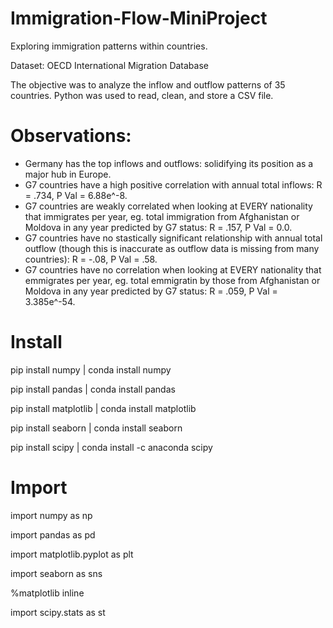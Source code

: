 # Immigration-Flow-MiniProject
Exploring immigration patterns within countries.


Dataset: OECD International Migration Database

The objective was to analyze the inflow and outflow patterns of 35 countries.
Python was used to read, clean, and store a CSV file.

# Observations:

- Germany has the top inflows and outflows: solidifying its position as a major hub in Europe.
- G7 countries have a high positive correlation with annual total inflows: R = .734, P Val = 6.88e^-8.
- G7 countries are weakly correlated when looking at EVERY nationality that immigrates per year, eg. total immigration from Afghanistan or Moldova in any year predicted by G7 status: R = .157, P Val = 0.0. 
- G7 countries have no stastically significant relationship with annual total outflow (though this is inaccurate as outflow data is missing from many countries): R = -.08, P Val = .58.
- G7 countries have no correlation when looking at EVERY nationality that emmigrates per year, eg. total emmigratin by those from Afghanistan or Moldova in any year predicted by G7 status: R = .059, P Val = 3.385e^-54.
 

# Install
pip install numpy | conda install numpy

pip install pandas | conda install pandas

pip install matplotlib | conda install matplotlib

pip install seaborn | conda install seaborn

pip install scipy | conda install -c anaconda scipy

# Import
import numpy as np

import pandas as pd

import matplotlib.pyplot as plt

import seaborn as sns

%matplotlib inline

import scipy.stats as st
